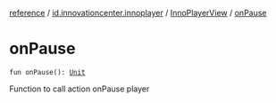 [reference](../../index.md) / [id.innovationcenter.innoplayer](../index.md) / [InnoPlayerView](index.md) / [onPause](./on-pause.md)

# onPause

`fun onPause(): `[`Unit`](https://kotlinlang.org/api/latest/jvm/stdlib/kotlin/-unit/index.html)

Function to call action onPause player

